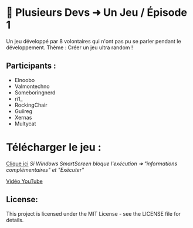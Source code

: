 # 🎲 Plusieurs Devs ➜ Un Jeu / Épisode 1
Un jeu développé par 8 volontaires qui n'ont pas pu se parler pendant le développement.
Thème : Créer un jeu ultra random !

## Participants :
- Elnoobo
- Valmontechno
- Someboringnerd
- ri1_
- RockingChair
- Guiireg
- Xernas
- Multycat

# Télécharger le jeu :
[Clique ici](https://github.com/AywenVideos/HuitDevs-UnJeu-Episode-1/releases/tag/1.0) *Si Windows SmartScreen bloque l'exécution ➜ "informations complémentaires" et "Exécuter"*

[Vidéo YouTube](https://www.youtube.com/watch?v=0l4rQi9RcJc&ab_channel=Aywen)
## License:
This project is licensed under the MIT License - see the LICENSE file for details.
